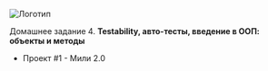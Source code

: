 ![Логотип](https://upload.wikimedia.org/wikipedia/commons/thumb/f/f2/Netology_logo.svg/1280px-Netology_logo.svg.png)

Домашнее задание 4. **Testability, авто-тесты, введение в ООП: объекты и методы**

* Проект #1 - Мили 2.0